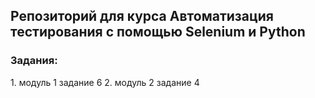 <h2>Репозиторий для курса Автоматизация тестирования с помощью Selenium и Python</h2>

<h3>Задания:</h3>
1. модуль 1 задание 6
2. модуль 2 задание 4